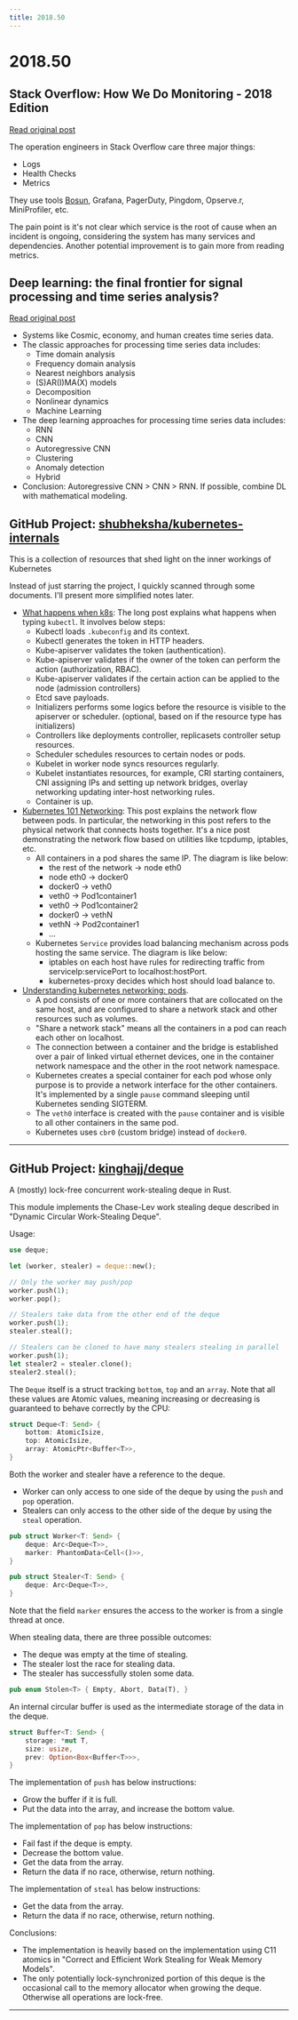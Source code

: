 ```yaml
---
title: 2018.50
---
```


# 2018.50

## Stack Overflow: How We Do Monitoring - 2018 Edition

[Read original post](https://nickcraver.com/blog/2018/11/29/stack-overflow-how-we-do-monitoring/)

The operation engineers in Stack Overflow care three major things:

* Logs
* Health Checks
* Metrics

They use tools [Bosun](https://github.com/bosun-monitor/), Grafana, PagerDuty, Pingdom, Opserve.r, MiniProfiler, etc.

The pain point is it's not clear which service is the root of cause when an incident is ongoing, considering the system has many services and dependencies. Another potential improvement is to gain more from reading metrics.

## Deep learning: the final frontier for signal processing and time series analysis?

[Read original post](https://medium.com/@alexrachnog/deep-learning-the-final-frontier-for-signal-processing-and-time-series-analysis-734307167ad6)

* Systems like Cosmic, economy, and human creates time series data.
* The classic approaches for processing time series data includes:
    * Time domain analysis
    * Frequency domain analysis
    * Nearest neighbors analysis
    * (S)AR(I)MA(X) models
    * Decomposition
    * Nonlinear dynamics
    * Machine Learning
* The deep learning approaches for processing time series data includes:
    * RNN
    * CNN
    * Autoregressive CNN
    * Clustering
    * Anomaly detection
    * Hybrid
* Conclusion: Autoregressive CNN > CNN > RNN. If possible, combine DL with mathematical modeling.

## GitHub Project: [shubheksha/kubernetes-internals](https://github.com/shubheksha/kubernetes-internals)

This is a collection of resources that shed light on the inner workings of Kubernetes

Instead of just starring the project, I quickly scanned through some documents. I'll present more simplified notes later.

* [What happens when k8s](https://github.com/jamiehannaford/what-happens-when-k8s): The long post explains what happens when typing `kubectl`. It involves below steps:
    * Kubectl loads `.kubeconfig` and its context.
    * Kubectl generates the token in HTTP headers.
    * Kube-apiserver validates the token (authentication).
    * Kube-apiserver validates if the owner of the token can perform the action (authorization, RBAC).
    * Kube-apiserver validates if the certain action can be applied to the node (admission controllers)
    * Etcd save payloads.
    * Initializers performs some logics before the resource is visible to the apiserver or scheduler. (optional, based on if the resource type has initializers)
    * Controllers like deployments controller, replicasets controller setup resources.
    * Scheduler schedules resources to certain nodes or pods.
    * Kubelet in worker node syncs resources regularly.
    * Kubelet instantiates resources, for example, CRI starting containers, CNI assigning IPs and setting up network bridges, overlay networking updating inter-host networking rules.
    * Container is up.
* [Kubernetes 101 Networking](http://www.dasblinkenlichten.com/kubernetes-101-networking/): This post explains the network flow between pods. In particular, the networking in this post refers to the physical network that connects hosts together. It's a nice post demonstrating the network flow based on utilities like tcpdump, iptables, etc.
    * All containers in a pod shares the same IP. The diagram is like below:
        * the rest of the network -> node eth0
        * node eth0 -> docker0
        * docker0 -> veth0
        * veth0 -> Pod1container1
        * veth0 -> Pod1container2
        * docker0 -> vethN
        * vethN -> Pod2container1
        * ...
    * Kubernetes `Service` provides load balancing mechanism across pods hosting the same service. The diagram is like below:
        * iptables on each host have rules for redirecting traffic from serviceIp:servicePort to localhost:hostPort.
        * kubernetes-proxy decides which host should load balance to.
* [Understanding kubernetes networking: pods](https://medium.com/google-cloud/understanding-kubernetes-networking-pods-7117dd28727).
    *  A pod consists of one or more containers that are collocated on the same host, and are configured to share a network stack and other resources such as volumes.
    * "Share a network stack" means all the containers in a pod can reach each other on localhost.
    * The connection between a container and the bridge is established over a pair of linked virtual ethernet devices, one in the container network namespace and the other in the root network namespace.
    * Kubernetes creates a special container for each pod whose only purpose is to provide a network interface for the other containers. It's implemented by a single `pause` command sleeping until Kubernetes sending SIGTERM.
    * The `veth0` interface is created with the `pause` container and is visible to all other containers in the same pod.
    * Kubernetes uses `cbr0` (custom bridge) instead of `docker0`.

---

## GitHub Project: [kinghajj/deque](https://github.com/kinghajj/deque)

A (mostly) lock-free concurrent work-stealing deque in Rust.

This module implements the Chase-Lev work stealing deque described in "Dynamic Circular Work-Stealing Deque".

Usage:

```rust
use deque;

let (worker, stealer) = deque::new();

// Only the worker may push/pop
worker.push(1);
worker.pop();

// Stealers take data from the other end of the deque
worker.push(1);
stealer.steal();

// Stealers can be cloned to have many stealers stealing in parallel
worker.push(1);
let stealer2 = stealer.clone();
stealer2.steal();
```

The `Deque` itself is a struct tracking `bottom`, `top` and an `array`. Note that all these values are Atomic values, meaning increasing or decreasing is guaranteed to behave correctly by the CPU:

```rust
struct Deque<T: Send> {
    bottom: AtomicIsize,
    top: AtomicIsize,
    array: AtomicPtr<Buffer<T>>,
}
```

Both the worker and stealer have a reference to the deque.

* Worker can only access to one side of the deque by using the `push` and `pop` operation.
* Stealers can only access to the other side of the deque by using the `steal` operation.

```rust
pub struct Worker<T: Send> {
    deque: Arc<Deque<T>>,
    marker: PhantomData<Cell<()>>,
}

pub struct Stealer<T: Send> {
    deque: Arc<Deque<T>>,
}
```

Note that the field `marker` ensures the access to the worker is from a single thread at once.

When stealing data, there are three possible outcomes:

* The deque was empty at the time of stealing.
* The stealer lost the race for stealing data.
* The stealer has successfully stolen some data.

```rust
pub enum Stolen<T> { Empty, Abort, Data(T), }
```

An internal circular buffer is used as the intermediate storage of the data in the deque.

```rust
struct Buffer<T: Send> {
    storage: *mut T,
    size: usize,
    prev: Option<Box<Buffer<T>>>,
}
```

The implementation of `push` has below instructions:

* Grow the buffer if it is full.
* Put the data into the array, and increase the bottom value.

The implementation of `pop` has below instructions:

* Fail fast if the deque is empty.
* Decrease the bottom value.
* Get the data from the array.
* Return the data if no race, otherwise, return nothing.

The implementation of `steal` has below instructions:

* Get the data from the array.
* Return the data if no race, otherwise, return nothing.

Conclusions:

* The implementation is heavily based on the implementation using C11
  atomics in "Correct and Efficient Work Stealing for Weak Memory Models".
* The only potentially lock-synchronized portion of this deque is the
  occasional call to the memory allocator when growing the deque. Otherwise
  all operations are lock-free.

---


